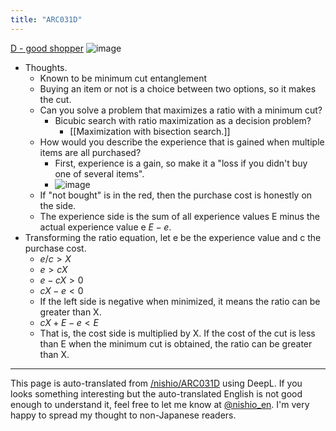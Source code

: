 ```yaml
---
title: "ARC031D"
---
```


[D - good shopper](https://atcoder.jp/contests/arc031/tasks/arc031_4)
![image](https://gyazo.com/50034b043205910e44c64d335da3c8bf/thumb/1000)

- Thoughts.
    - Known to be minimum cut entanglement
    - Buying an item or not is a choice between two options, so it makes the cut.
    - Can you solve a problem that maximizes a ratio with a minimum cut?
        - Bicubic search with ratio maximization as a decision problem?
            - [[Maximization with bisection search.]]
    - How would you describe the experience that is gained when multiple items are all purchased?
        - First, experience is a gain, so make it a "loss if you didn't buy one of several items".
        - ![image](https://gyazo.com/490dc64aefcb2601e8db7a000c9a1e36/thumb/1000)
    - If "not bought" is in the red, then the purchase cost is honestly on the side.
    - The experience side is the sum of all experience values E minus the actual experience value e $E - e$.
- Transforming the ratio equation, let e be the experience value and c the purchase cost.
    - $e/c > X$
    - $e > cX$
    - $e - cX > 0$
    - $cX - e < 0$
    - If the left side is negative when minimized, it means the ratio can be greater than X.
    - $cX + E - e < E$
    - That is, the cost side is multiplied by X. If the cost of the cut is less than E when the minimum cut is obtained, the ratio can be greater than X.


---
This page is auto-translated from [/nishio/ARC031D](https://scrapbox.io/nishio/ARC031D) using DeepL. If you looks something interesting but the auto-translated English is not good enough to understand it, feel free to let me know at [@nishio_en](https://twitter.com/nishio_en). I'm very happy to spread my thought to non-Japanese readers.